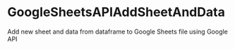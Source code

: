 # GoogleSheetsAPIAddSheetAndData
Add new sheet and data from dataframe to Google Sheets file using Google API
